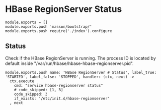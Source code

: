 
# HBase RegionServer Status

    module.exports = []
    module.exports.push 'masson/bootstrap/'
    module.exports.push require('./index').configure

## Status

Check if the HBase RegionServer is running. The process ID is located by default
inside "/var/run/hbase/hbase-hbase-regionserver.pid".

    module.exports.push name: 'HBase RegionServer # Status', label_true: 'STARTED', label_false: 'STOPPED', handler: (ctx, next) ->
      ctx.execute
        cmd: "service hbase-regionserver status"
        # code_skipped: [1, 3]
        code_skipped: 3
        if_exists: '/etc/init.d/hbase-regionserver'
      , next
